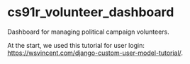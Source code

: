 # cs91r_volunteer_dashboard
Dashboard for managing political campaign volunteers.


At the start, we used this tutorial for user login: https://wsvincent.com/django-custom-user-model-tutorial/. 
